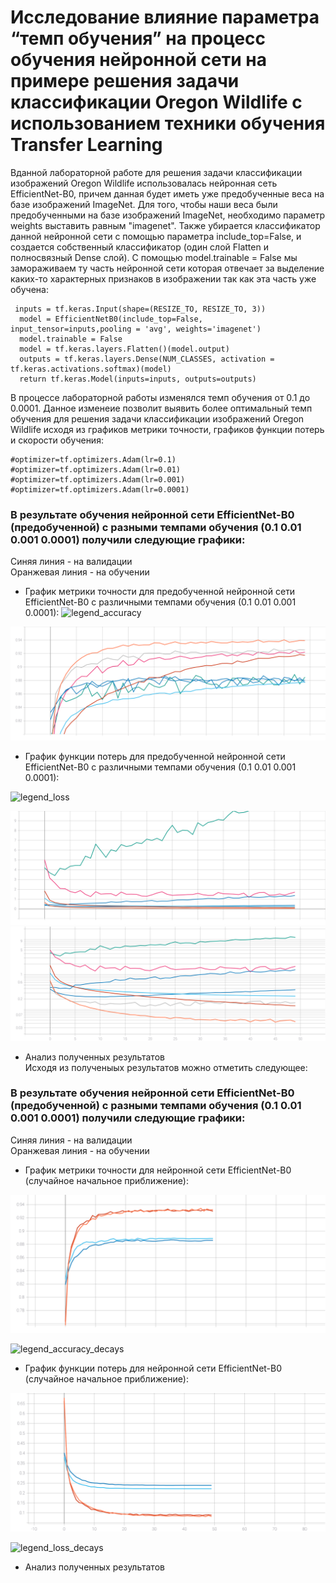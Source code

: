 # Исследование влияние параметра “темп обучения” на процесс обучения нейронной сети на примере решения задачи классификации Oregon Wildlife с использованием техники обучения Transfer Learning  
Вданной лабораторной работе для решения задачи классификации изображений Oregon Wildlife использовалась нейронная сеть EfficientNet-B0, причем данная будет иметь уже предобученные веса на базе изображений ImageNet. Для того, чтобы наши веса были предобученными на базе изображений ImageNet, необходимо параметр weights выставить равным "imagenet". Также убирается классификатор данной нейронной сети с помощью параметра include_top=False, и создается собственный классификатор (один слой Flatten и полносвязный Dense слой). С помощью model.trainable = False мы замораживаем ту часть нейронной сети которая отвечает за выделение каких-то характерных признаков в изображении так как эта часть уже обучена:  
```
 inputs = tf.keras.Input(shape=(RESIZE_TO, RESIZE_TO, 3))  
  model = EfficientNetB0(include_top=False, input_tensor=inputs,pooling = 'avg', weights='imagenet')  
  model.trainable = False  
  model = tf.keras.layers.Flatten()(model.output)  
  outputs = tf.keras.layers.Dense(NUM_CLASSES, activation = tf.keras.activations.softmax)(model)  
  return tf.keras.Model(inputs=inputs, outputs=outputs)  
  ```
В процессе лабораторной работы изменялся темп обучения от 0.1 до 0.0001. Данное изменеие позволит выявить более оптимальный темп обучения для решения задачи классификации изображений Oregon Wildlife исходя из графиков метрики точности, графиков функции потерь и скорости обучения:
```
#optimizer=tf.optimizers.Adam(lr=0.1)
#optimizer=tf.optimizers.Adam(lr=0.01)
#optimizer=tf.optimizers.Adam(lr=0.001)
#optimizer=tf.optimizers.Adam(lr=0.0001)
```
### В результате обучения нейронной сети EfficientNet-B0 (предобученной) с разными темпами обучения (0.1 0.01 0.001 0.0001) получили следующие графики:  
Синяя линия - на валидации  
Оранжевая линия - на обучении  
* График метрики точности для предобученной нейронной сети EfficientNet-B0 с различными темпами обучения (0.1 0.01 0.001 0.0001): 
![legend_accuracy](https://user-images.githubusercontent.com/59259102/111492129-77f97200-874d-11eb-963e-ec33367dd4a5.jpg) 

<img src="./epoch_categorical_accuracy_for_different_lr.svg">

* График функции потерь для предобученной нейронной сети EfficientNet-B0 с различными темпами обучения (0.1 0.01 0.001 0.0001):  

![legend_loss](https://user-images.githubusercontent.com/59259102/111492201-86e02480-874d-11eb-8213-10a1a49438bb.jpg)

<img src="./epoch_loss_for_different_lr_1.svg">

<img src="./epoch_loss_for_different_lr.svg">

* Анализ полученных результатов  
Исходя из полученыых результатов можно отметить следующее: 

### В результате обучения нейронной сети EfficientNet-B0 (предобученной) с разными темпами обучения (0.1 0.01 0.001 0.0001) получили следующие графики:  
Синяя линия - на валидации  
Оранжевая линия - на обучении  
* График метрики точности для нейронной сети EfficientNet-B0 (случайное начальное приближение):  
<img src="./epoch_categorical_accuracy_decays_exp_step.svg">

![legend_accuracy_decays](https://user-images.githubusercontent.com/59259102/111536220-06d0b380-877b-11eb-8467-e2fdf29862b5.jpg)

* График функции потерь для нейронной сети EfficientNet-B0 (случайное начальное приближение):  


<img src="./epoch_loss_decays_exp_step.svg">


![legend_loss_decays](https://user-images.githubusercontent.com/59259102/111536241-0d5f2b00-877b-11eb-8afd-c5455de0508d.jpg)

* Анализ полученных результатов  


